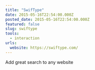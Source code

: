 ```yaml
---
title: "SwifType"
date: 2015-05-16T22:54:00.000Z
posted_date: 2015-05-16T22:54:00.000Z
featured: false
slug: swiftype
tools: 
  - interaction
urls:
  website: https://swiftype.com/
---
```

Add great search to any website




